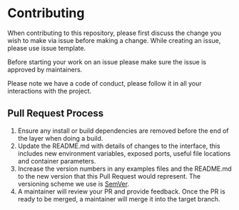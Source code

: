 # Contributing

When contributing to this repository, please first discuss the change you wish to make via issue before making a change. While creating an issue, please use issue template.

Before starting your work on an issue please make sure the issue is approved by maintainers.

Please note we have a code of conduct, please follow it in all your interactions with the project.

## Pull Request Process

1. Ensure any install or build dependencies are removed before the end of the layer when doing a build.
2. Update the README.md with details of changes to the interface, this includes new environment variables, exposed ports, useful file locations and container parameters.
3. Increase the version numbers in any examples files and the README.md to the new version that this Pull Request would represent. The versioning scheme we use is [SemVer](http://semver.org/).
4. A maintainer will review your PR and provide feedback. Once the PR is ready to be merged, a maintainer will merge it into the target branch.
